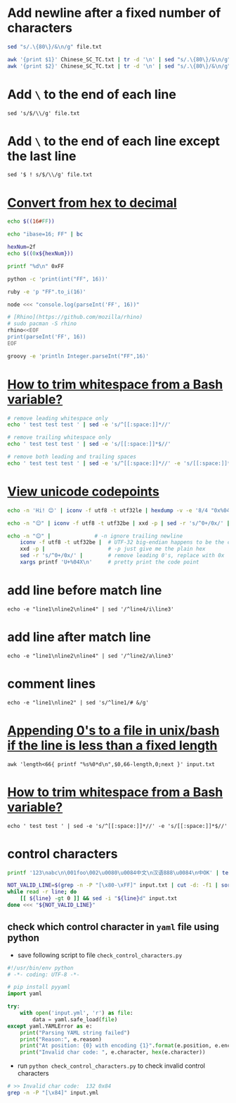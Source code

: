 # Add newline after a fixed number of characters
```bash
sed "s/.\{80\}/&\n/g" file.txt

awk '{print $1}' Chinese_SC_TC.txt | tr -d '\n' | sed "s/.\{80\}/&\n/g" | sed '$ ! s/$/\\/g' > Chinese_SC.txt
awk '{print $2}' Chinese_SC_TC.txt | tr -d '\n' | sed "s/.\{80\}/&\n/g" | sed '$ ! s/$/\\/g' > Chinese_TC.txt
```

# Add `\` to the end of each line
`sed 's/$/\\/g' file.txt`

# Add  `\` to the end of each line except the last line
`sed '$ ! s/$/\\/g' file.txt`

# [Convert from hex to decimal](https://stackoverflow.com/questions/13280131/hexadecimal-to-decimal-in-shell-script)
```bash
echo $((16#FF))

echo "ibase=16; FF" | bc

hexNum=2f
echo $((0x${hexNum}))

printf "%d\n" 0xFF

python -c 'print(int("FF", 16))'

ruby -e 'p "FF".to_i(16)'

node <<< "console.log(parseInt('FF', 16))"

# [Rhino](https://github.com/mozilla/rhino)
# sudo pacman -S rhino
rhino<<EOF
print(parseInt('FF', 16))
EOF

groovy -e 'println Integer.parseInt("FF",16)'
```

# [How to trim whitespace from a Bash variable?](https://stackoverflow.com/questions/369758/how-to-trim-whitespace-from-a-bash-variable)
```bash
# remove leading whitespace only
echo ' test test test ' | sed -e 's/^[[:space:]]*//'

# remove trailing whitespace only
echo ' test test test ' | sed -e 's/[[:space:]]*$//'

# remove both leading and trailing spaces
echo ' test test test ' | sed -e 's/^[[:space:]]*//' -e 's/[[:space:]]*$//'
```

# [View unicode codepoints](https://superuser.com/questions/377793/view-unicode-codepoints-for-all-letters-in-file-on-bash)
```bash
echo -n 'Hi! 😊' | iconv -f utf8 -t utf32le | hexdump -v -e '8/4 "0x%04x " "\n"' | sed -re"s/0x /   /g"

echo -n "😊" | iconv -f utf8 -t utf32be | xxd -p | sed -r 's/^0+/0x/' | xargs printf 'U+%04X\n'

echo -n "😊" |              # -n ignore trailing newline                     \
    iconv -f utf8 -t utf32be |  # UTF-32 big-endian happens to be the code point \
    xxd -p |                    # -p just give me the plain hex                  \
    sed -r 's/^0+/0x/' |        # remove leading 0's, replace with 0x            \
    xargs printf 'U+%04X\n'     # pretty print the code point
```

# add line before match line
`echo -e "line1\nline2\nline4" | sed '/^line4/i\line3'`

# add line after match line
`echo -e "line1\nline2\nline4" | sed '/^line2/a\line3'`

# comment lines
`echo -e "line1\nline2" | sed 's/^line1/# &/g'`

# [Appending 0's to a file in unix/bash if the line is less than a fixed length](https://stackoverflow.com/questions/46443750/appending-0s-to-a-file-in-unix-bash-if-the-line-is-less-than-a-fixed-length)
`awk 'length<66{ printf "%s%0*d\n",$0,66-length,0;next }' input.txt`

# [How to trim whitespace from a Bash variable?](https://stackoverflow.com/questions/369758/how-to-trim-whitespace-from-a-bash-variable)
`echo ' test test ' | sed -e 's/^[[:space:]]*//' -e 's/[[:space:]]*$//'`

# control characters
```bash
printf '123\nabc\n\001foo\002\u0080\u0084中文\n汉语888\u0084\n中OK' | tee input.txt

NOT_VALID_LINE=$(grep -n -P "[\x80-\xFF]" input.txt | cut -d: -f1 | sort -nr)
while read -r line; do
    [[ ${line} -gt 0 ]] && sed -i "${line}d" input.txt
done <<< "${NOT_VALID_LINE}"
```

## check which control character in `yaml` file using python
- save following script to file `check_control_characters.py`
```python
#!/usr/bin/env python
# -*- coding: UTF-8 -*-

# pip install pyyaml
import yaml

try:
    with open('input.yml', 'r') as file:
        data = yaml.safe_load(file)
except yaml.YAMLError as e:
    print("Parsing YAML string failed")
    print("Reason:", e.reason)
    print("At position: {0} with encoding {1}".format(e.position, e.encoding))
    print("Invalid char code: ", e.character, hex(e.character))
```

- run `python check_control_characters.py` to check invalid control characters
```bash
# >> Invalid char code:  132 0x84
grep -n -P "[\x84]" input.yml
```
